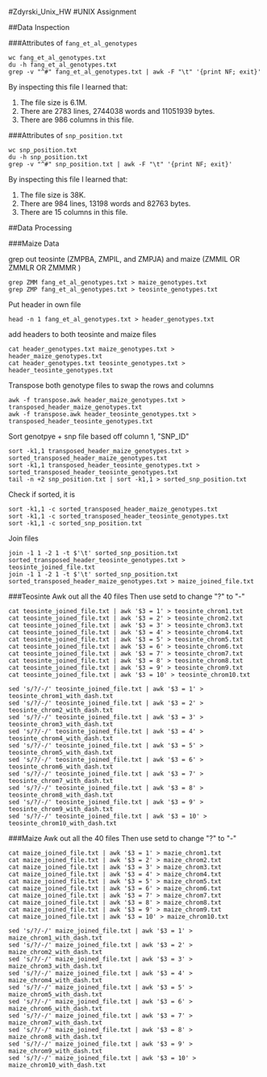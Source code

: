 #Zdyrski_Unix_HW
#UNIX Assignment

##Data Inspection

###Attributes of `fang_et_al_genotypes`

```
wc fang_et_al_genotypes.txt
du -h fang_et_al_genotypes.txt
grep -v "^#" fang_et_al_genotypes.txt | awk -F "\t" '{print NF; exit}'
```

By inspecting this file I learned that:

1. The file size is 6.1M.
2. There are 2783 lines, 2744038 words and 11051939 bytes.
3. There are 986 columns in this file.

###Attributes of `snp_position.txt`

```
wc snp_position.txt
du -h snp_position.txt
grep -v "^#" snp_position.txt | awk -F "\t" '{print NF; exit}'
```

By inspecting this file I learned that:

1. The file size is 38K.
2. There are 984 lines, 13198 words and 82763 bytes.
3. There are 15 columns in this file.

##Data Processing

###Maize Data

grep out teosinte (ZMPBA, ZMPIL, and ZMPJA) and maize (ZMMIL OR ZMMLR OR ZMMMR )
```
grep ZMM fang_et_al_genotypes.txt > maize_genotypes.txt
grep ZMP fang_et_al_genotypes.txt > teosinte_genotypes.txt
```

Put header in own file
```
head -n 1 fang_et_al_genotypes.txt > header_genotypes.txt
```

add headers to both teosinte and maize files
```
cat header_genotypes.txt maize_genotypes.txt > header_maize_genotypes.txt
cat header_genotypes.txt teosinte_genotypes.txt > header_teosinte_genotypes.txt
```

Transpose both genotype files to swap the rows and columns

```
awk -f transpose.awk header_maize_genotypes.txt > transposed_header_maize_genotypes.txt
awk -f transpose.awk header_teosinte_genotypes.txt > transposed_header_teosinte_genotypes.txt
```

Sort genotpye + snp file based off column 1, "SNP_ID"
```
sort -k1,1 transposed_header_maize_genotypes.txt >  sorted_transposed_header_maize_genotypes.txt
sort -k1,1 transposed_header_teosinte_genotypes.txt >  sorted_transposed_header_teosinte_genotypes.txt
tail -n +2 snp_position.txt | sort -k1,1 > sorted_snp_position.txt
```

Check if sorted, it is
```
sort -k1,1 -c sorted_transposed_header_maize_genotypes.txt
sort -k1,1 -c sorted_transposed_header_teosinte_genotypes.txt
sort -k1,1 -c sorted_snp_position.txt
```

Join files
```
join -1 1 -2 1 -t $'\t' sorted_snp_position.txt sorted_transposed_header_teosinte_genotypes.txt > teosinte_joined_file.txt
join -1 1 -2 1 -t $'\t' sorted_snp_position.txt sorted_transposed_header_maize_genotypes.txt > maize_joined_file.txt
```


###Teosinte
Awk out all the 40 files
Then use setd to change "?" to "-"
```
cat teosinte_joined_file.txt | awk '$3 = 1' > teosinte_chrom1.txt
cat teosinte_joined_file.txt | awk '$3 = 2' > teosinte_chrom2.txt
cat teosinte_joined_file.txt | awk '$3 = 3' > teosinte_chrom3.txt
cat teosinte_joined_file.txt | awk '$3 = 4' > teosinte_chrom4.txt
cat teosinte_joined_file.txt | awk '$3 = 5' > teosinte_chrom5.txt
cat teosinte_joined_file.txt | awk '$3 = 6' > teosinte_chrom6.txt
cat teosinte_joined_file.txt | awk '$3 = 7' > teosinte_chrom7.txt
cat teosinte_joined_file.txt | awk '$3 = 8' > teosinte_chrom8.txt
cat teosinte_joined_file.txt | awk '$3 = 9' > teosinte_chrom9.txt
cat teosinte_joined_file.txt | awk '$3 = 10' > teosinte_chrom10.txt

sed 's/?/-/' teosinte_joined_file.txt | awk '$3 = 1' > teosinte_chrom1_with_dash.txt
sed 's/?/-/' teosinte_joined_file.txt | awk '$3 = 2' > teosinte_chrom2_with_dash.txt
sed 's/?/-/' teosinte_joined_file.txt | awk '$3 = 3' > teosinte_chrom3_with_dash.txt
sed 's/?/-/' teosinte_joined_file.txt | awk '$3 = 4' > teosinte_chrom4_with_dash.txt
sed 's/?/-/' teosinte_joined_file.txt | awk '$3 = 5' > teosinte_chrom5_with_dash.txt
sed 's/?/-/' teosinte_joined_file.txt | awk '$3 = 6' > teosinte_chrom6_with_dash.txt
sed 's/?/-/' teosinte_joined_file.txt | awk '$3 = 7' > teosinte_chrom7_with_dash.txt
sed 's/?/-/' teosinte_joined_file.txt | awk '$3 = 8' > teosinte_chrom8_with_dash.txt
sed 's/?/-/' teosinte_joined_file.txt | awk '$3 = 9' > teosinte_chrom9_with_dash.txt
sed 's/?/-/' teosinte_joined_file.txt | awk '$3 = 10' > teosinte_chrom10_with_dash.txt
```
###Maize
Awk out all the 40 files
Then use setd to change "?" to "-"
```
cat maize_joined_file.txt | awk '$3 = 1' > mazie_chrom1.txt
cat maize_joined_file.txt | awk '$3 = 2' > maize_chrom2.txt
cat maize_joined_file.txt | awk '$3 = 3' > maize_chrom3.txt
cat maize_joined_file.txt | awk '$3 = 4' > maize_chrom4.txt
cat maize_joined_file.txt | awk '$3 = 5' > maize_chrom5.txt
cat maize_joined_file.txt | awk '$3 = 6' > maize_chrom6.txt
cat maize_joined_file.txt | awk '$3 = 7' > maize_chrom7.txt
cat maize_joined_file.txt | awk '$3 = 8' > maize_chrom8.txt
cat maize_joined_file.txt | awk '$3 = 9' > maize_chrom9.txt
cat maize_joined_file.txt | awk '$3 = 10' > maize_chrom10.txt

sed 's/?/-/' maize_joined_file.txt | awk '$3 = 1' > maize_chrom1_with_dash.txt
sed 's/?/-/' maize_joined_file.txt | awk '$3 = 2' > maize_chrom2_with_dash.txt
sed 's/?/-/' maize_joined_file.txt | awk '$3 = 3' > maize_chrom3_with_dash.txt
sed 's/?/-/' maize_joined_file.txt | awk '$3 = 4' > maize_chrom4_with_dash.txt
sed 's/?/-/' maize_joined_file.txt | awk '$3 = 5' > maize_chrom5_with_dash.txt
sed 's/?/-/' maize_joined_file.txt | awk '$3 = 6' > maize_chrom6_with_dash.txt
sed 's/?/-/' maize_joined_file.txt | awk '$3 = 7' > maize_chrom7_with_dash.txt
sed 's/?/-/' maize_joined_file.txt | awk '$3 = 8' > maize_chrom8_with_dash.txt
sed 's/?/-/' maize_joined_file.txt | awk '$3 = 9' > maize_chrom9_with_dash.txt
sed 's/?/-/' maize_joined_file.txt | awk '$3 = 10' > maize_chrom10_with_dash.txt
```

